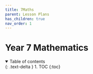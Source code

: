 ```yaml
---
title: 7Maths
parent: Lesson Plans
has_children: true
nav_order: 1
---
```


# Year 7 Mathematics

<details open markdown="block">
  <summary>
    Table of contents
  </summary>
  {: .text-delta }
1. TOC
{:toc}
</details>

